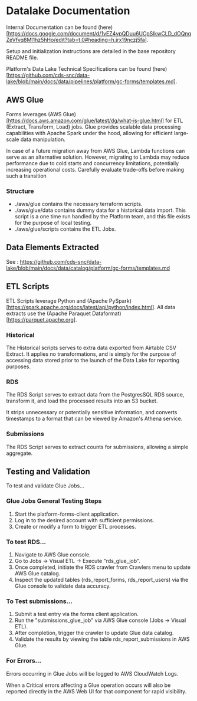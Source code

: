 # Datalake Documentation

Internal Documentation can be found (here)[https://docs.google.com/document/d/1vEZ4vpQDuu6UCpSlkwCLD_dOQnqZeVfvq8Ml1hz5hHo/edit?tab=t.0#heading=h.jrx19nczj5fa].

Setup and initialization instructions are detailed in the base repository README file.

Platform's Data Lake Technical Specifications can be found (here)[https://github.com/cds-snc/data-lake/blob/main/docs/data/pipelines/platform/gc-forms/templates.md].

## AWS Glue

Forms leverages (AWS Glue)[https://docs.aws.amazon.com/glue/latest/dg/what-is-glue.html] for ETL (Extract, Transform, Load) jobs. Glue provides scalable data processing capabilities with Apache Spark under the hood, allowing for efficient large-scale data manipulation.

In case of a future migration away from AWS Glue, Lambda functions can serve as an alternative solution. However, migrating to Lambda may reduce performance due to cold starts and concurrency limitations, potentially increasing operational costs. Carefully evaluate trade-offs before making such a transition

### Structure
* ./aws/glue contains the necessary terraform scripts.
* ./aws/glue/data contains dummy data for a historical data import. This script is a one time run handled by the Platform team, and this file exists for the purpose of local testing.
* ./aws/glue/scripts contains the ETL Jobs.

## Data Elements Extracted

See : https://github.com/cds-snc/data-lake/blob/main/docs/data/catalog/platform/gc-forms/templates.md

## ETL Scripts

ETL Scripts leverage Python and (Apache PySpark)[https://spark.apache.org/docs/latest/api/python/index.html]. All data extracts use the (Apache Paraquet Dataformat)[https://parquet.apache.org].

### Historical

The Historical scripts serves to extra data exported from Airtable CSV Extract. It applies no transformations, and is simply for the purpose of accessing data stored prior to the launch of the Data Lake for reporting purposes.

### RDS

The RDS Script serves to extract data from the PostgresSQL RDS source, transform it, and load the processed results into an S3 bucket.

It strips unnecessary or potentially sensitive information, and converts timestamps to a format that can be viewed by Amazon's Athena service.

### Submissions

The RDS Script serves to extract counts for submissions, allowing a simple aggregate.

## Testing and Validation

To test and validate Glue Jobs...

### Glue Jobs General Testing Steps
1. Start the platform-forms-client application.
2. Log in to the desired account with sufficient permissions.
3. Create or modify a form to trigger ETL processes.

### To test RDS...
1. Navigate to AWS Glue console.
2. Go to Jobs → Visual ETL → Execute "rds_glue_job".
3. Once completed, initiate the RDS crawler from Crawlers menu to update AWS Glue catalog.
4. Inspect the updated tables (rds_report_forms, rds_report_users) via the Glue console to validate data accuracy.

### To Test submissions...
1. Submit a test entry via the forms client application.
2. Run the "submissions_glue_job" via AWS Glue console (Jobs → Visual ETL).
3. After completion, trigger the crawler to update Glue data catalog.
4. Validate the results by viewing the table rds_report_submissions in AWS Glue.

### For Errors...
Errors occurring in Glue Jobs will be logged to AWS CloudWatch Logs.

When a Critical errors affecting a Glue operation occurs will also be reported directly in the AWS Web UI for that component for rapid visibility.